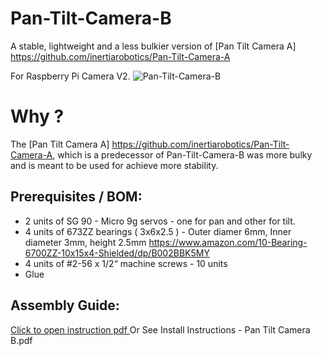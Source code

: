 # Pan-Tilt-Camera-B
A stable, lightweight and a less bulkier version of [Pan Tilt Camera A] https://github.com/inertiarobotics/Pan-Tilt-Camera-A

For Raspberry Pi Camera V2.
![Pan-Tilt-Camera-B](Pan-Tilt-Camera-B/blob/main/Camera%20Mount%20Component%20V2.png)

# Why ? 
The [Pan Tilt Camera A] https://github.com/inertiarobotics/Pan-Tilt-Camera-A, which is a predecessor of Pan-Tilt-Camera-B was more bulky and is meant to be used for achieve more stability.

## Prerequisites / BOM:
- 2 units of SG 90 - Micro 9g servos - one for pan and other for tilt.
- 4 units of 673ZZ bearings ( 3x6x2.5 )  - Outer diamer 6mm, Inner diameter 3mm, height 2.5mm 
https://www.amazon.com/10-Bearing-6700ZZ-10x15x4-Shielded/dp/B002BBK5MY
- 4 units of  #2-56 x 1/2“ machine screws - 10 units
- Glue

## Assembly Guide:
[Click to open instruction pdf ](Pan-Tilt-Camera-B/blob/main/Install%20Instructions%20-%20Pan%20Tilt%20Camera%20B.pdf)
Or See Install Instructions - Pan Tilt Camera B.pdf
